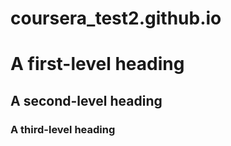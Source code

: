 # coursera_test2.github.io
# A first-level heading
## A second-level heading
### A third-level heading
